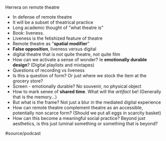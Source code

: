 ---
---
Herrera on remote theatre
                    
- In defense of remote theatre
- It will be a subset of theatrical practice
- Long academic thought of "what theatre is"
- Book: liveness.
- Liveness is the fetishized feature of theatre
- Remote theatre as "**spatial modifier**"
- **False opposition**, liveness versus digital
- digital theatre that is not quite theatre, not quite film
- How can we activate a sense of wonder? Ie **emotionally durable design**? (Digital playlists and mixtapes)
- Questions of recording vs liveness
- Is this a question of form? Or just where we stock the item at the grocery store?
- Screen - emotionally durable? No souvenir, no physical object 
- How to mark senee of **shared time**. What will the *artifact* be! (Generally that is the memory...)
- But what is the frame? Not just a blur in the mediated digital experience
- How can remote theatre complement theatre as an accessible, potentially non scarce form? (Should we put all eggs in scarcity basket)
- How can this become a meaningful social practice? Beyond just aesthetics, is this just luminal something or something that is beyond?


#source/podcast
